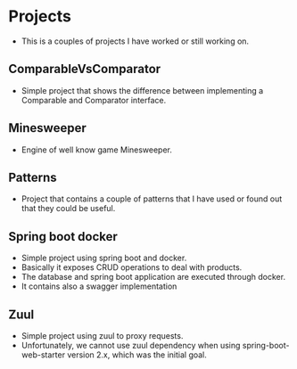 # Projects
* This is a couples of projects I have worked or still working on.

## ComparableVsComparator
* Simple project that shows the difference between implementing a Comparable and Comparator interface.

## Minesweeper 
* Engine of well know game Minesweeper.

## Patterns
* Project that contains a couple of patterns that I have used or found out that they could be useful.

## Spring boot docker
* Simple project using spring boot and docker. 
* Basically it exposes CRUD operations to deal with products.
* The database and spring boot application are executed through docker.
* It contains also a swagger implementation

## Zuul
* Simple project using zuul to proxy requests.
* Unfortunately, we cannot use zuul dependency when using spring-boot-web-starter version 2.x, which was the initial goal.

